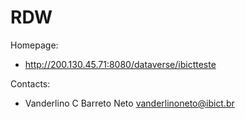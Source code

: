 RDW
===

Homepage:
* http://200.130.45.71:8080/dataverse/ibictteste

Contacts: 
* Vanderlino C Barreto Neto  <vanderlinoneto@ibict.br>

